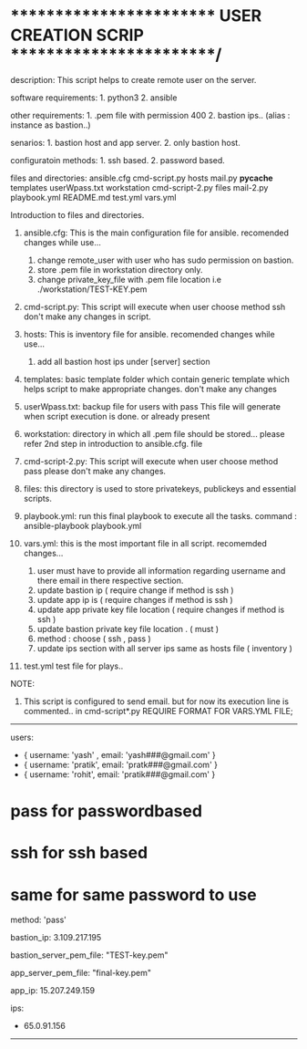 # *********************** USER CREATION SCRIP ***********************/

description: This script helps to create remote user on the server.

software requirements:
	1. python3
	2. ansible

other requirements:
	1. .pem file with permission 400
	2. bastion ips.. (alias :  instance as bastion..)


senarios: 
 	1. bastion host and app server.
	2. only bastion host.

configuratoin methods:
	1. ssh based.
	2. password based.

files and directories:
ansible.cfg      cmd-script.py  hosts      mail.py       __pycache__  templates  userWpass.txt  workstation
cmd-script-2.py  files          mail-2.py  playbook.yml  README.md    test.yml   vars.yml

Introduction to files and directories.

1. ansible.cfg:
	This is the main configuration file for ansible.
	recomended changes while use...
	1. change remote_user with user who has sudo permission on bastion.
	2. store .pem file in workstation directory only.
	3. change private_key_file with .pem file location i.e ./workstation/TEST-KEY.pem
	
2. cmd-script.py:
	This script will execute when user choose method ssh
	don't make any changes in script.

3. hosts:
	This is inventory file for ansible.
	recomended changes while use...
	1. add all bastion host ips under [server] section

4. templates:
	basic template folder which contain generic template which helps script to make appropriate changes.
	don't make any changes 

5. userWpass.txt:
	backup file for users with pass
	This file will generate when script execution is done. or already present 

6. workstation:
	directory in which all .pem file should be stored...
	please refer 2nd step in introduction to ansible.cfg. file

7. cmd-script-2.py:
	This script will execute when user choose method pass
	please don't make any changes.

8. files:
	this directory is used to store privatekeys, publickeys and essential scripts.

9. playbook.yml:
	run this final playbook to execute all the tasks.
	command : ansible-playbook playbook.yml

10. vars.yml:
	this is the most important file in all script.
	recomemded changes...
	1. user must have to provide all information regarding username and there email in there respective section.
	2. update bastion ip ( require change if method is ssh )
	3. update app ip is  ( require changes if method is ssh ) 
	4. update app private key file location ( require changes if method is ssh )
	5. update bastion private key file location . ( must )
	6. method : choose ( ssh , pass )
	7. update ips section with all server ips same as hosts file ( inventory )

11. test.yml
	test file for plays..  
	

NOTE:
1. This script is configured to send email. but for now its execution line is commented.. in cmd-script*.py 
REQUIRE FORMAT FOR VARS.YML FILE;

**************

users:
  - {
    username: 'yash' ,
    email: 'yash###@gmail.com'
  }
  - {
    username: 'pratik',
    email: 'pratk###@gmail.com'
  }
  - {
    username: 'rohit',
    email: 'pratik###@gmail.com'
  }





# pass for passwordbased
# ssh for ssh based
# same for same password to use
method: 'pass'

bastion_ip: 3.109.217.195

bastion_server_pem_file: "TEST-key.pem"

app_server_pem_file: "final-key.pem"

app_ip: 15.207.249.159

ips:
  - 65.0.91.156

*****************
 

